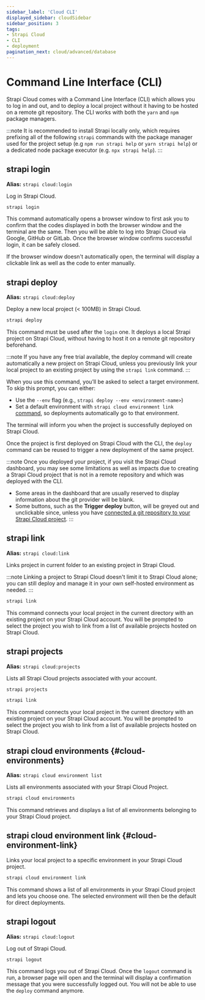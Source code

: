 ```yaml
---
sidebar_label: 'Cloud CLI'
displayed_sidebar: cloudSidebar
sidebar_position: 3
tags:
- Strapi Cloud
- CLI
- deployment
pagination_next: cloud/advanced/database
---
```


# Command Line Interface (CLI) <UpdatedBadge />

Strapi Cloud comes with a Command Line Interface (CLI) which allows you to log in and out, and to deploy a local project without it having to be hosted on a remote git repository. The CLI works with both the `yarn` and `npm` package managers.

:::note
It is recommended to install Strapi locally only, which requires prefixing all of the following `strapi` commands with the package manager used for the project setup (e.g `npm run strapi help` or `yarn strapi help`) or a dedicated node package executor (e.g. `npx strapi help`).
:::

## strapi login

**Alias:** `strapi cloud:login`

Log in Strapi Cloud.

```bash
strapi login
```

This command automatically opens a browser window to first ask you to confirm that the codes displayed in both the browser window and the terminal are the same. Then you will be able to log into Strapi Cloud via Google, GitHub or GitLab. Once the browser window confirms successful login, it can be safely closed.

If the browser window doesn't automatically open, the terminal will display a clickable link as well as the code to enter manually.

## strapi deploy

**Alias:** `strapi cloud:deploy`

Deploy a new local project (< 100MB) in Strapi Cloud.

```bash
strapi deploy
```

This command must be used after the `login` one. It deploys a local Strapi project on Strapi Cloud, without having to host it on a remote git repository beforehand.

:::note
If you have any free trial available, the deploy command will create automatically a new project on Strapi Cloud, unless you previously link your local project to an existing project by using the `strapi link` command.
:::

When you use this command, you’ll be asked to select a target environment. To skip this prompt, you can either:
- Use the `--env` flag (e.g., `strapi deploy --env <environment-name>`)
- Set a default environment with `strapi cloud environment link` [command](#cloud-environment-link), so deployments automatically go to that environment.

The terminal will inform you when the project is successfully deployed on Strapi Cloud.

Once the project is first deployed on Strapi Cloud with the CLI, the `deploy` command can be reused to trigger a new deployment of the same project.

:::note
Once you deployed your project, if you visit the Strapi Cloud dashboard, you may see some limitations as well as impacts due to creating a Strapi Cloud project that is not in a remote repository and which was deployed with the CLI.

- Some areas in the dashboard that are usually reserved to display information about the git provider will be blank.
- Some buttons, such as the **Trigger deploy** button, will be greyed out and unclickable since, unless you have [connected a git repository to your Strapi Cloud project](/cloud/getting-started/deployment-cli#automatically-deploying-subsequent-changes).
:::

## strapi link

**Alias:** `strapi cloud:link`

Links project in current folder to an existing project in Strapi Cloud.

:::note
Linking a project to Strapi Cloud doesn't limit it to Strapi Cloud alone; you can still deploy and manage it in your own self-hosted environment as needed.
:::

```bash
strapi link
```

This command connects your local project in the current directory with an existing project on your Strapi Cloud account. You will be prompted to select the project you wish to link from a list of available projects hosted on Strapi Cloud.

## strapi projects

**Alias:** `strapi cloud:projects`

Lists all Strapi Cloud projects associated with your account.

```bash
strapi projects
```


```bash
strapi link
```

This command connects your local project in the current directory with an existing project on your Strapi Cloud account. You will be prompted to select the project you wish to link from a list of available projects hosted on Strapi Cloud.

## strapi cloud environments <NewBadge /> {#cloud-environments}

**Alias:** `strapi cloud environment list`

Lists all environments associated with your Strapi Cloud Project.

```bash
strapi cloud environments
```

This command retrieves and displays a list of all environments belonging to your Strapi Cloud project.

## strapi cloud environment link <NewBadge /> {#cloud-environment-link}

Links your local project to a specific environment in your Strapi Cloud project.

```bash
strapi cloud environment link
```

This command shows a list of all environments in your Strapi Cloud project and lets you choose one. The selected environment will then be the default for direct deployments.

## strapi logout

**Alias:** `strapi cloud:logout`

Log out of Strapi Cloud.

```bash
strapi logout
```

This command logs you out of Strapi Cloud. Once the `logout` command is run, a browser page will open and the terminal will display a confirmation message that you were successfully logged out. You will not be able to use the `deploy` command anymore.
